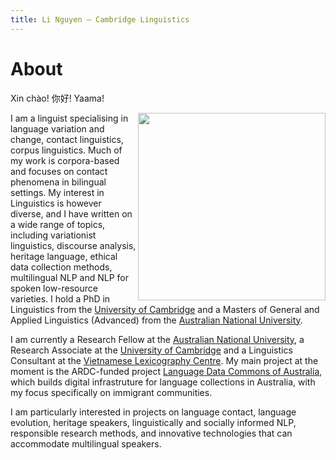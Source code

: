 ```yaml
---
title: Li Nguyen — Cambridge Linguistics
---
```


# About

Xin chào! 你好! Yaama! 

<img id="my-picture" src="boat.jpg" width="300" height="300" align="right">

I am a linguist specialising in language variation and change, contact linguistics, corpus linguistics. Much of my work is corpora-based and focuses on contact phenomena in bilingual settings. My interest in Linguistics is however diverse, and I have written on a wide range of topics, including variationist linguistics, discourse analysis, heritage language, ethical data collection methods, multilingual NLP and NLP for spoken low-resource varieties. I hold a PhD in Linguistics from the [University of Cambridge](https://www.cam.ac.uk/) and a Masters of General and Applied Linguistics (Advanced) from the [Australian National University](https://www.anu.edu.au/).

I am currently a Research Fellow at the [Australian National University](http://slll.cass.anu.edu.au/), a Research Associate at the [University of Cambridge](https://www.cst.cam.ac.uk/) and a Linguistics Consultant at the [Vietnamese Lexicography Centre](http://www.vietlex.com/). My main project at the moment is the ARDC-funded project [Language Data Commons of Australia](https://ardc.edu.au/news/a-national-language-data-commons-for-australia/), which builds digital infrastruture for language collections in Australia, with my focus specifically on immigrant communities. 

I am particularly interested in projects on language contact, language evolution, heritage speakers, linguistically and socially informed NLP, responsible research methods, and innovative technologies that can accommodate multilingual speakers. 
